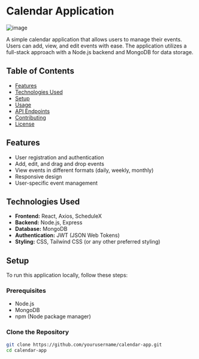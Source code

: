 # Calendar Application

![image](https://github.com/user-attachments/assets/da02d8de-8812-4a53-8aae-f9421da0a1c6)


A simple calendar application that allows users to manage their events. Users can add, view, and edit events with ease. The application utilizes a full-stack approach with a Node.js backend and MongoDB for data storage.

## Table of Contents

- [Features](#features)
- [Technologies Used](#technologies-used)
- [Setup](#setup)
- [Usage](#usage)
- [API Endpoints](#api-endpoints)
- [Contributing](#contributing)
- [License](#license)

## Features

- User registration and authentication
- Add, edit, and drag and drop events
- View events in different formats (daily, weekly, monthly)
- Responsive design
- User-specific event management

## Technologies Used

- **Frontend:** React, Axios, ScheduleX
- **Backend:** Node.js, Express
- **Database:** MongoDB
- **Authentication:** JWT (JSON Web Tokens)
- **Styling:** CSS, Tailwind CSS (or any other preferred styling)

## Setup

To run this application locally, follow these steps:

### Prerequisites

- Node.js
- MongoDB
- npm (Node package manager)

### Clone the Repository

```bash
git clone https://github.com/yourusername/calendar-app.git
cd calendar-app
